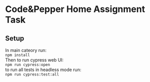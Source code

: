 # Code&Pepper Home Assignment Task
## Setup
In main cateory run:\
```npm install```\
Then to run cypress web UI:\
```npm run cypress:open```\
to run all tests in headless mode run:\
```npm run cypress:test:all```